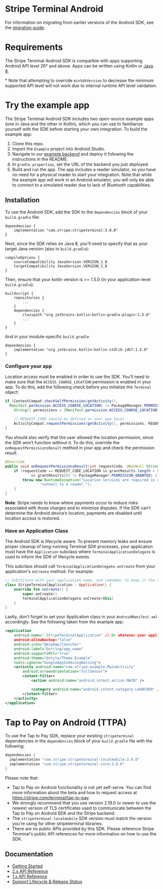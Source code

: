 # Stripe Terminal Android

For information on migrating from earlier versions of the Android SDK, see the [migration guide](https://stripe.com/docs/terminal/sdk-migration-guide).

# Requirements

The Stripe Terminal Android SDK is compatible with apps supporting Android API level 26* and above. Apps can be written using Kotlin or [Java 8](https://developer.android.com/studio/write/java8-support).

\* Note that attempting to override `minSdkVersion` to decrease the minimum supported API level will not work due to internal runtime API level validation.

# Try the example app

The Stripe Terminal Android SDK includes two open-source example apps (one in Java and the other in Kotlin), which you can use to familiarize yourself with the SDK before starting your own integration. To build the example app:

1. Clone this repo.
2. Import the `Example` project into Android Studio.
3. Navigate to our [example backend](https://github.com/stripe/example-terminal-backend) and deploy it following the instructions in the README.
4. In `gradle.properties`, set the URL of the backend you just deployed.
5. Build and run the app. The app includes a reader simulator, so you have no need for a physical reader to start your integration. Note that while the example app will work in an Android emulator, you will only be able to connect to a simulated reader due to lack of Bluetooth capabilities.

## Installation

To use the Android SDK, add the SDK to the `dependencies` block of your `build.gradle` file:


    dependencies {
        implementation "com.stripe:stripeterminal:3.0.0"
    }
    
Next, since the SDK relies on Java 8, you’ll need to specify that as your target Java version (also in `build.gradle`):


    compileOptions {
        sourceCompatibility JavaVersion.VERSION_1_8
        targetCompatibility JavaVersion.VERSION_1_8
    }

Then, ensure that your kotlin version is >= 1.5.0 (in your application-level `build.gradle`):


    buildscript {
        repositories {
            ...
        }
        dependencies {
            classpath "org.jetbrains.kotlin:kotlin-gradle-plugin:1.5.0"
            ...
        }
    }

And in your module-specific `build.gradle`


    dependencies {
        implementation "org.jetbrains.kotlin:kotlin-stdlib-jdk7:1.5.0"
    }

### Configure your app

Location access must be enabled in order to use the SDK. You’ll need to make sure that the `ACCESS_COARSE_LOCATION` permission is enabled in your app. To do this, add the following check before you initialize the `Terminal` object:

```java
if (ContextCompat.checkSelfPermission(getActivity(), 
  Manifest.permission.ACCESS_COARSE_LOCATION) != PackageManager.PERMISSION_GRANTED) {
    String[] permissions = {Manifest.permission.ACCESS_COARSE_LOCATION};
        
    // REQUEST_CODE should be defined on your app level
    ActivityCompat.requestPermissions(getActivity(), permissions, REQUEST_CODE_LOCATION);
}
```

 You should also verify that the user allowed the location permission, since the SDK won’t function without it. To do this, override the `onRequestPermissionsResult` method in your app and check the permission result.

```java
@Override
public void onRequestPermissionsResult(int requestCode, @NonNull String[] permissions, @NonNull int[] grantResults) {
    if (requestCode == REQUEST_CODE_LOCATION && grantResults.length > 0
            && grantResults[0] != PackageManager.PERMISSION_GRANTED) {
        throw new RuntimeException("Location services are required in order to " +
                "connect to a reader.");
    }
}
```


**Note**: Stripe needs to know where payments occur to reduce risks associated with those charges and to minimize disputes. If the SDK can’t determine the Android device’s location, payments are disabled until location access is restored.

### Have an Application Class

The Android SDK is lifecycle aware. To prevent memory leaks and ensure proper cleanup of long-running Terminal SDK processes, your application must have the `Application` subclass where `TerminalApplicationDelegate` is used to inform the SDK of lifecycle events.

This subclass should call `TerminalApplicationDelegate.onCreate` from your application's `onCreate` method. For example:

```kotlin
// Substitute with your application name, and remember to keep it the same as your AndroidManifest.xml
class StripeTerminalApplication : Application() {
    override fun onCreate() {
        super.onCreate()
        TerminalApplicationDelegate.onCreate(this)
    }
}
```

Lastly, don't forget to set your Application class in your `AndroidManifest.xml` accordingly. See the following taken from the example app:

```xml
<application
    android:name=".StripeTerminalApplication" // Or whatever your application class name is
    android:allowBackup="false"
    android:icon="@mipmap/launcher"
    android:label="@string/app_name"
    android:supportsRtl="true"
    android:theme="@style/Theme.Example"
    tools:ignore="GoogleAppIndexingWarning">
    <activity android:name="com.stripe.example.MainActivity"
        android:screenOrientation="fullSensor">
        <intent-filter>
            <action android:name="android.intent.action.MAIN" />

            <category android:name="android.intent.category.LAUNCHER" />
        </intent-filter>
    </activity>
</application>
```

# Tap to Pay on Android (TTPA)

To use the Tap to Pay SDK, replace your existing `stripeterminal` dependencies in the `dependencies` block of
your `build.gradle` file with the following:
```groovy
dependencies {
  implementation "com.stripe:stripeterminal-localmobile:3.0.0"
  implementation "com.stripe:stripeterminal-core:3.0.0"
}
```

Please note that:
- Tap to Pay on Android functionality is not yet self-serve. You can find more
  information about the beta and how to request access at https://stripe.com/terminal/tap-to-pay.
- We strongly recommend that you use version 2.19.0 or newer to use the newest version
  of TLS certificates used to communicate between the Tap to Pay on Android SDK and the Stripe
  backend.
- The `stripeterminal-localmobile` SDK version _must_ match the version you're using for other
  stripeterminal libraries.
- There are no public APIs provided by this SDK. Please reference Stripe Terminal's public API references
  for more information on how to use the SDK.

## Documentation
 - [Getting Started](https://stripe.com/docs/terminal/sdk/android)
 - [2.x API Reference](https://stripe.dev/stripe-terminal-android)
 - [1.x API Reference](https://stripe.dev/stripe-terminal-android/v1)
 - [Support Lifecycle & Release Status](SUPPORT.md)
